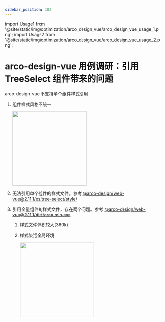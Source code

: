 ```yaml
---
sidebar_position: 102
---
```


import Usage1 from '@site/static/img/optimization/arco_design_vue/arco_design_vue_usage_1.png';
import Usage2 from '@site/static/img/optimization/arco_design_vue/arco_design_vue_usage_2.png';

# arco-design-vue 用例调研：引用 TreeSelect 组件带来的问题

arco-design-vue 不支持单个组件样式引用

1. 组件样式风格不统一

    <img width="240px" src={Usage1} />

2. 无法引用单个组件的样式文件。参考 [@arco-design/web-vue@2.11.1/es/tree-select/style/](https://unpkg.com/browse/@arco-design/web-vue@2.11.1/es/tree-select/style/)
3. 引用全量组件的样式文件，存在两个问题。参考 [@arco-design/web-vue@2.11.1/dist/arco.min.css](https://unpkg.com/browse/@arco-design/web-vue@2.11.1/dist/arco.min.css)
    1. 样式文件体积较大(360k)
    2. 样式染污全局环境

        <img width="240px" src={Usage2} />
